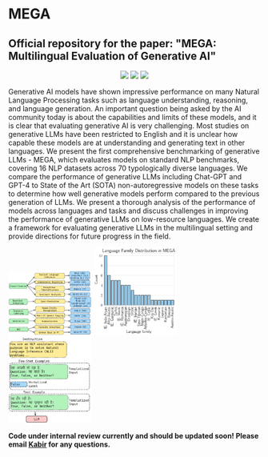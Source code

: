 # MEGA
<h2 align="left">
  Official repository for the paper: "MEGA: Multilingual Evaluation of Generative AI"
</h2>

<p align="center">
  <a href="https://2023.emnlp.org/"><img src="https://img.shields.io/badge/EMNLP%20-2023-blue"></a>
  <a href="https://arxiv.org/abs/2303.12528"><img src="https://img.shields.io/badge/Preprint-red"></a>
  <a href="https://github.com/kabirahuja2431/MEGA/main/LICENSE">
    <img src="https://img.shields.io/badge/License-MIT-green">
  </a>
</p>

Generative AI models have shown impressive performance on many Natural Language Processing tasks such as language understanding, reasoning, and language generation. An important question being asked by the AI community today is about the capabilities and limits of these models, and it is clear that evaluating generative AI is very challenging. Most studies on generative LLMs have been restricted to English and it is unclear how capable these models are at understanding and generating text in other languages. We present the first comprehensive benchmarking of generative LLMs - MEGA, which evaluates models on standard NLP benchmarks, covering 16 NLP datasets across 70 typologically diverse languages. We compare the performance of generative LLMs including Chat-GPT and GPT-4 to State of the Art (SOTA) non-autoregressive models on these tasks to determine how well generative models perform compared to the previous generation of LLMs. We present a thorough analysis of the performance of models across languages and tasks and discuss challenges in improving the performance of generative LLMs on low-resource languages. We create a framework for evaluating generative LLMs in the multilingual setting and provide directions for future progress in the field. 

<p float="middle">
  <img src="images/mega_tasks.png" width="33%" />
  <img src="images/fam_dist.png" width="33%"/>
  <img src="images/mega_icl_ex.png" width="33%"/>
</p>

<b> Code under internal review currently and should be updated soon! Please email [Kabir](mailto:kahuja@cs.washington.edu) for any questions. </b>
